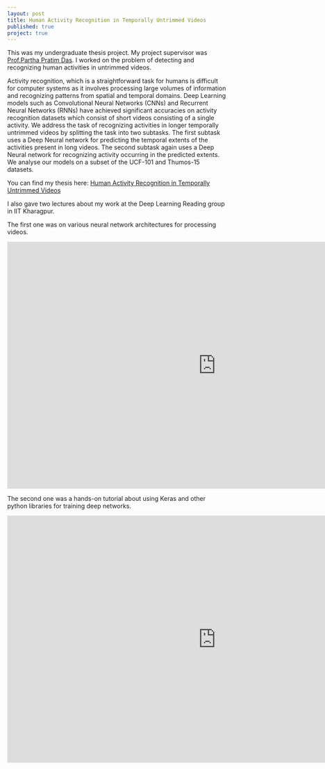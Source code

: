 ```yaml
---
layout: post
title: Human Activity Recognition in Temporally Untrimmed Videos
published: true
project: true
---
```


This was my undergraduate thesis project. My project supervisor was [Prof.Partha Pratim Das](https://cse.iitkgp.ac.in/~ppd/). I worked on the problem of detecting and recognizing human activities in untrimmed videos. 

Activity recognition, which is a straightforward task for humans is difficult for computer systems as it involves processing large volumes of information and recognizing patterns from spatial and temporal domains. Deep Learning models such as Convolutional Neural Networks (CNNs) and Recurrent Neural Networks (RNNs) have achieved significant accuracies on activity recognition datasets which consist of short videos consisting of a single activity. We address the task of recognizing activities in longer temporally untrimmed videos by splitting the task into two subtasks. The first subtask uses a Deep Neural network for predicting the temporal extents of the activities present in long videos. The second subtask again uses a Deep Neural network for recognizing activity occurring in the predicted extents. We analyse our models on a subset of the UCF-101 and Thumos-15 datasets.

You can find my thesis here: [Human Activity Recognition in Temporally Untrimmed Videos](https://sudeepraja.github.io/sudeep_BTP.pdf)

I also gave two lectures about my work at the Deep Learning Reading group in IIT Kharagpur.

The first one was on various neural network architectures for processing videos.
<iframe src="https://docs.google.com/presentation/d/1DyIW0qpZZCSDaM7252xApc_ZevN45VgeQmCUcD8di-s/embed?start=false&loop=false&delayms=3000" frameborder="0" width="960" height="569" allowfullscreen="true" mozallowfullscreen="true" webkitallowfullscreen="true"></iframe>

The second one was a hands-on tutorial about using Keras and other python libraries for training deep networks.
<iframe src="https://docs.google.com/presentation/d/1zb0xhCiOb00AARAO-IHGgTMl6xxsvvc1jiS__VmJCcU/embed?start=false&loop=false&delayms=3000" frameborder="0" width="960" height="569" allowfullscreen="true" mozallowfullscreen="true" webkitallowfullscreen="true"></iframe>
